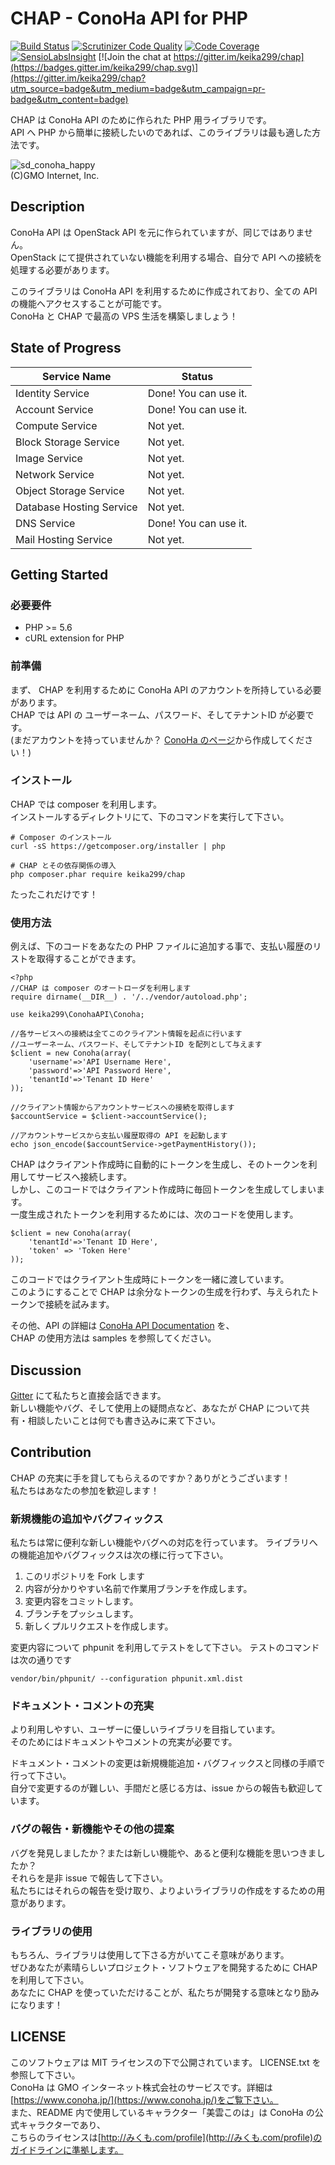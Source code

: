 CHAP - ConoHa API for PHP
===

[![Build Status](https://travis-ci.org/keika299/chap.svg?branch=master)](https://travis-ci.org/keika299/chap)
[![Scrutinizer Code Quality](https://scrutinizer-ci.com/g/keika299/chap/badges/quality-score.png?b=master)](https://scrutinizer-ci.com/g/keika299/chap/?branch=master)
[![Code Coverage](https://scrutinizer-ci.com/g/keika299/chap/badges/coverage.png?b=master)](https://scrutinizer-ci.com/g/keika299/chap/?branch=master)
[![SensioLabsInsight](https://insight.sensiolabs.com/projects/9c244d33-386f-402a-bf09-7a5bd0b965f7/mini.png)](https://insight.sensiolabs.com/projects/9c244d33-386f-402a-bf09-7a5bd0b965f7)
[![Join the chat at https://gitter.im/keika299/chap](https://badges.gitter.im/keika299/chap.svg)](https://gitter.im/keika299/chap?utm_source=badge&utm_medium=badge&utm_campaign=pr-badge&utm_content=badge)

CHAP は ConoHa API のために作られた PHP 用ライブラリです。  
API へ PHP から簡単に接続したいのであれば、このライブラリは最も適した方法です。 

![sd_conoha_happy](https://cloud.githubusercontent.com/assets/13980441/12070824/6e9b03e6-b0ce-11e5-865b-5685cc965be5.png)  
(C)GMO Internet, Inc.

## Description

ConoHa API は OpenStack API を元に作られていますが、同じではありません。  
OpenStack にて提供されていない機能を利用する場合、自分で API への接続を処理する必要があります。

このライブラリは ConoHa API を利用するために作成されており、全ての API の機能へアクセスすることが可能です。  
ConoHa と CHAP で最高の VPS 生活を構築しましょう！

## State of Progress
Service Name              | Status
---                       | ---
Identity Service          | Done! You can use it.
Account Service           | Done! You can use it.
Compute Service           | Not yet.
Block Storage Service     | Not yet.
Image Service             | Not yet.
Network Service           | Not yet.
Object Storage Service    | Not yet.
Database Hosting Service  | Not yet.
DNS Service               | Done! You can use it.
Mail Hosting Service      | Not yet.

## Getting Started

### 必要要件
- PHP >= 5.6
- cURL extension for PHP

### 前準備
まず、 CHAP を利用するために ConoHa API のアカウントを所持している必要があります。  
CHAP では API の ユーザーネーム、パスワード、そしてテナントID が必要です。  
(まだアカウントを持っていませんか？ [ConoHa のページ](https://www.conoha.jp/)から作成してください！)

### インストール
CHAP では composer を利用します。  
インストールするディレクトリにて、下のコマンドを実行して下さい。

```
# Composer のインストール
curl -sS https://getcomposer.org/installer | php

# CHAP とその依存関係の導入
php composer.phar require keika299/chap
```

たったこれだけです！

### 使用方法
例えば、下のコードをあなたの PHP ファイルに追加する事で、支払い履歴のリストを取得することができます。


```
<?php
//CHAP は composer のオートローダを利用します
require dirname(__DIR__) . '/../vendor/autoload.php';

use keika299\ConohaAPI\Conoha;

//各サービスへの接続は全てこのクライアント情報を起点に行います
//ユーザーネーム、パスワード、そしてテナントID を配列として与えます
$client = new Conoha(array(
    'username'=>'API Username Here',                       
    'password'=>'API Password Here',
    'tenantId'=>'Tenant ID Here'
));

//クライアント情報からアカウントサービスへの接続を取得します
$accountService = $client->accountService();

//アカウントサービスから支払い履歴取得の API を起動します
echo json_encode($accountService->getPaymentHistory());
```

CHAP はクライアント作成時に自動的にトークンを生成し、そのトークンを利用してサービスへ接続します。  
しかし、このコードではクライアント作成時に毎回トークンを生成してしまいます。  
一度生成されたトークンを利用するためには、次のコードを使用します。  

```
$client = new Conoha(array(
    'tenantId'=>'Tenant ID Here',
    'token' => 'Token Here'
));
```

このコードではクライアント生成時にトークンを一緒に渡しています。  
このようにすることで CHAP は余分なトークンの生成を行わず、与えられたトークンで接続を試みます。

その他、API の詳細は [ConoHa API Documentation](https://www.conoha.jp/docs/index.html) を、  
CHAP の使用方法は samples を参照してください。

## Discussion
[Gitter](https://gitter.im/keika299/chap) にて私たちと直接会話できます。  
新しい機能やバグ、そして使用上の疑問点など、あなたが CHAP について共有・相談したいことは何でも書き込みに来て下さい。

## Contribution
CHAP の充実に手を貸してもらえるのですか？ありがとうございます！  
私たちはあなたの参加を歓迎します！

### 新規機能の追加やバグフィックス

私たちは常に便利な新しい機能やバグへの対応を行っています。
ライブラリへの機能追加やバグフィックスは次の様に行って下さい。

1. このリポジトリを Fork します
2. 内容が分かりやすい名前で作業用ブランチを作成します。
3. 変更内容をコミットします。
4. ブランチをプッシュします。
5. 新しくプルリクエストを作成します。

変更内容について phpunit を利用してテストをして下さい。
テストのコマンドは次の通りです

```
vendor/bin/phpunit/ --configuration phpunit.xml.dist
```

### ドキュメント・コメントの充実

より利用しやすい、ユーザーに優しいライブラリを目指しています。  
そのためにはドキュメントやコメントの充実が必要です。

ドキュメント・コメントの変更は新規機能追加・バグフィックスと同様の手順で行って下さい。  
自分で変更するのが難しい、手間だと感じる方は、issue からの報告も歓迎しています。

### バグの報告・新機能やその他の提案

バグを発見しましたか？または新しい機能や、あると便利な機能を思いつきましたか？  
それらを是非 issue で報告して下さい。  
私たちにはそれらの報告を受け取り、よりよいライブラリの作成をするための用意があります。

### ライブラリの使用

もちろん、ライブラリは使用して下さる方がいてこそ意味があります。  
ぜひあなたが素晴らしいプロジェクト・ソフトウェアを開発するために CHAP を利用して下さい。  
あなたに CHAP を使っていただけることが、私たちが開発する意味となり励みになります！

## LICENSE
このソフトウェアは MIT ライセンスの下で公開されています。 LICENSE.txt を参照して下さい。  
ConoHa は GMO インターネット株式会社のサービスです。詳細は[https://www.conoha.jp/](https://www.conoha.jp/)をご覧下さい。  
また、README 内で使用しているキャラクター「美雲このは」は ConoHa の公式キャラクターであり、  
こちらのライセンスは[http://みくも.com/profile](http://みくも.com/profile)のガイドラインに準拠します。
